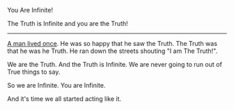 You Are Infinite!

The Truth is Infinite and you are the Truth!

---

[A man lived once](https://en.wikipedia.org/wiki/Al-Hallaj#Teachings_and_practices). He was so happy that he saw the Truth. The Truth was that he was he Truth. He ran down the streets shouting "I am The Truth!".

We are the Truth. And the Truth is Infinite. We are never going to run out of True things to say.

So we are Infinite. You are Infinite.

And it's time we all started acting like it.